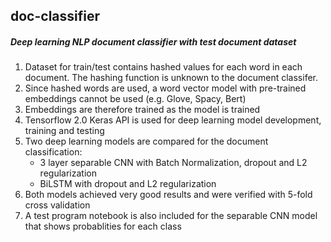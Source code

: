 <h2>doc-classifier</h2>
<h5>Deep learning NLP document classifier with test document dataset</h5>
<ol>
<li>Dataset for train/test contains hashed values for each word in each document. The hashing function is unknown to the document classifer.</li>
<li>Since hashed words are used, a word vector model with pre-trained embeddings cannot be used (e.g. Glove, Spacy, Bert)</li>
<li>Embeddings are therefore trained as the model is trained</li>
<li>Tensorflow 2.0 Keras API is used for deep learning model development, training and testing</li>
<li>Two deep learning models are compared for the document classification:
<ul>
<li>3 layer separable CNN with Batch Normalization, dropout and L2 regularization</li>
<li>BiLSTM with dropout and L2 regularization
</ul></li>
<li>Both models achieved very good results and were verified with 5-fold cross validation</li>
<li>A test program notebook is also included for the separable CNN model that shows probablities for each class</li>
</ol>
